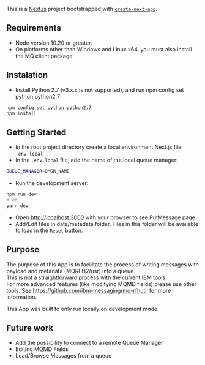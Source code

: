 This is a [Next.js](https://nextjs.org/) project bootstrapped with [`create-next-app`](https://github.com/vercel/next.js/tree/canary/packages/create-next-app).

## Requirements
 - Node version 10.20 or greater. 
 - On platforms other than Windows and Linux x64, you must also install the MQ client package

## Instalation

- Install Python 2.7 (v3.x.x is not supported), and run npm config set python python2.7
```bash
npm config set python python2.7
npm install
```
## Getting Started

- In the root project directory create a local environment Next.js file: `.env.local`
- In the `.env.local` file, add the name of the local queue manager:

```bash
QUEUE_MANAGER=QMGR_NAME
```

- Run the development server:

```bash
npm run dev
# or
yarn dev
```

- Open [http://localhost:3000](http://localhost:3000) with your browser to see PutMessage page
- Add/Edit files in data/metadata folder. Files in this folder will be available to load in the `Reset` button.


## Purpose

The purpose of this App is to facilitate the process of writing messages with payload and metadata (MQRFH2/usr) into a queue.  
This is not a straightforward process with the current IBM tools.  
For more advanced features (like modifying MQMD fields) please use other tools. See https://github.com/ibm-messaging/mq-rfhutil for more information.

This App was built to only run locally on development mode.

## Future work

 - Add the possibility to connect to a remote Queue Manager
 - Editing MQMD Fields
 - Load/Browse Messages from a queue

